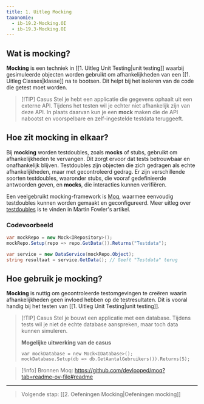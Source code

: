 ```yaml
---
title: 1. Uitleg Mocking
taxonomie:
  - ib-19.2-Mocking.OI
  - ib-19.3-Mocking.OI
---
```


## Wat is mocking?
**Mocking** is een techniek in [[1. Uitleg Unit Testing|unit testing]] waarbij gesimuleerde objecten worden gebruikt om afhankelijkheden van een [[1. Uitleg Classes|klasse]] na te bootsen. Dit helpt bij het isoleren van de code die getest moet worden.

> [!TIP] Casus
> Stel je hebt een applicatie die gegevens ophaalt uit een externe API. Tijdens het testen wil je echter niet afhankelijk zijn van deze API. In plaats daarvan kun je een **mock** maken die de API nabootst en voorspelbare en zelf-ingestelde testdata teruggeeft.

## Hoe zit mocking in elkaar?
Bij **mocking** worden testdoubles, zoals **mocks** of stubs, gebruikt om afhankelijkheden te vervangen. Dit zorgt ervoor dat tests betrouwbaar en onafhankelijk blijven. Testdoubles zijn objecten die zich gedragen als echte afhankelijkheden, maar met gecontroleerd gedrag. Er zijn verschillende soorten testdoubles, waaronder stubs, die vooraf gedefinieerde antwoorden geven, en **mocks**, die interacties kunnen verifiëren.

Een veelgebruikt mocking-framework is [Moq](https://github.com/devlooped/moq?tab=readme-ov-file#readme), waarmee eenvoudig testdoubles kunnen worden gemaakt en geconfigureerd. Meer uitleg over [testdoubles](https://martinfowler.com/bliki/TestDouble.html) is te vinden in Martin Fowler's artikel.

### Codevoorbeeld
```C#
var mockRepo = new Mock<IRepository>();
mockRepo.Setup(repo => repo.GetData()).Returns("Testdata");

var service = new DataService(mockRepo.Object);
string resultaat = service.GetData(); // Geeft "Testdata" terug
```

## Hoe gebruik je mocking?
**Mocking** is nuttig om gecontroleerde testomgevingen te creëren waarin afhankelijkheden geen invloed hebben op de testresultaten. Dit is vooral handig bij het testen van [[1. Uitleg Unit Testing|unit testing]].

> [!TIP] Casus
> Stel je bouwt een applicatie met een database. Tijdens tests wil je niet de echte database aanspreken, maar toch data kunnen simuleren.
> 
> **Mogelijke uitwerking van de casus**
> ```Csharp
> var mockDatabase = new Mock<IDatabase>();
> mockDatabase.Setup(db => db.GetAantalGebruikers()).Returns(5);
> ```

> [!info] Bronnen
> Moq: https://github.com/devlooped/moq?tab=readme-ov-file#readme

---

> Volgende stap: [[2. Oefeningen Mocking|Oefeningen mocking]]